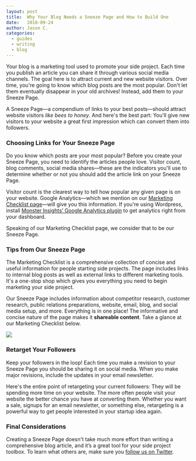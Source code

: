 ```yaml
---
layout: post
title:  Why Your Blog Needs a Sneeze Page and How to Build One
date:   2018-09-24
author: Jason C.
categories:
  - guides
  - writing
  - blog
---
```


Your blog is a marketing tool used to promote your side project. Each time you publish an article you can share it through various social media channels. The goal here is to attract current and new website visitors. Over time, you're going to know which blog posts are the most popular. Don't let them eventually disappear in your old archives! Instead, add them to your Sneeze Page.

A Sneeze Page—a compendium of links to your best posts—should attract website visitors *like bees to honey*. And here's the best part: You'll give new visitors to your website a great first impression which can convert them into followers.

### Choosing Links for Your Sneeze Page

Do you know which posts are your most popular? Before you create your Sneeze Page, you need to identify the articles people love. Visitor count, blog comments, social media shares—these are the indicators you'll use to determine whether or not you should add the article link on your Sneeze Page.

Visitor count is the clearest way to tell how popular any given page is on your website. Google Analytics—which we mention on our [Marketing Checklist page](https://www.sideprojectchecklist.com/marketing-checklist/)—will give you this information. If you're using Wordpress, install [Monster Insights’ Google Analytics plugin](https://www.monsterinsights.com/) to get analytics right from your dashboard.

Speaking of our Marketing Checklist page, we consider that to be our Sneeze Page.

### Tips from Our Sneeze Page

The Marketing Checklist is a comprehensive collection of concise and useful information for people starting side projects. The page includes links to internal blog posts as well as external links to different marketing tools. It's a one-stop shop which gives you everything you need to begin marketing your side project.

Our Sneeze Page includes information about competitor research, customer research, public relations preparations, website, email, blog, and social media setup, and more. Everything is in one place! The informative and concise nature of the page makes it **shareable content**. Take a glance at our Marketing Checklist below.

![](https://i.imgur.com/0Fn7tah.gif)

### Retarget Your Followers

Keep your followers in the loop! Each time you make a revision to your Sneeze Page you should be sharing it on social media. When you make major revisions, include the updates in your email newsletter.

Here's the entire point of retargeting your current followers: They will be spending more time on your website. The more often people visit your website the better chance you have at converting them. Whether you want a sale, signups for an email newsletter, or something else, retargeting is a powerful way to get people interested in your startup idea again.

### Final Considerations

Creating a Sneeze Page doesn't take much more effort than writing a comprehensive blog article, and it’s a great tool for your side project toolbox. To learn what others are, make sure you [follow us on Twitter](https://twitter.com/portablecto).
